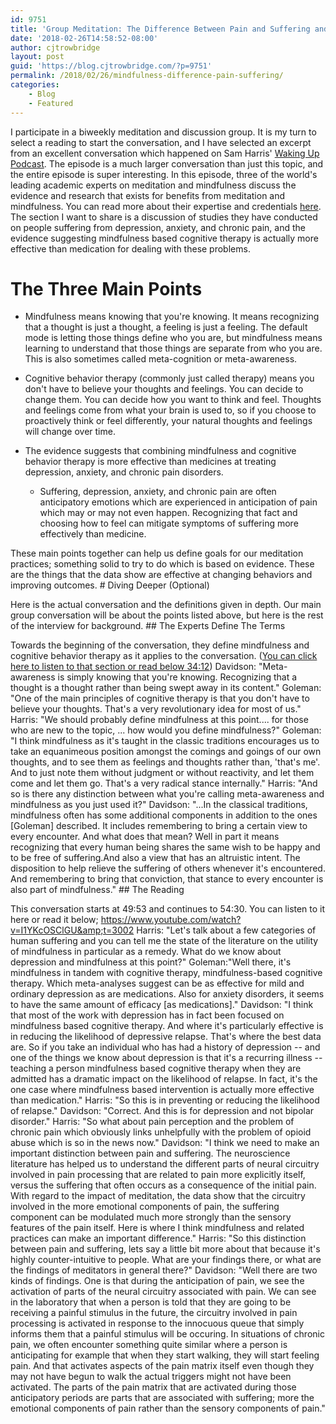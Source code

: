 ```yaml
---
id: 9751
title: 'Group Meditation: The Difference Between Pain and Suffering and What Meditation Can Do About It'
date: '2018-02-26T14:58:52-08:00'
author: cjtrowbridge
layout: post
guid: 'https://blog.cjtrowbridge.com/?p=9751'
permalink: /2018/02/26/mindfulness-difference-pain-suffering/
categories:
    - Blog
    - Featured
---
```


I participate in a biweekly meditation and discussion group. It is my turn to select a reading to start the conversation, and I have selected an excerpt from an excellent conversation which happened on Sam Harris' [Waking Up Podcast](https://samharris.org/). The episode is a much larger conversation than just this topic, and the entire episode is super interesting. In this episode, three of the world's leading academic experts on meditation and mindfulness discuss the evidence and research that exists for benefits from meditation and mindfulness. You can read more about their expertise and credentials [here](https://samharris.org/podcasts/111-science-meditation/). The section I want to share is a discussion of studies they have conducted on people suffering from depression, anxiety, and chronic pain, and the evidence suggesting mindfulness based cognitive therapy is actually more effective than medication for dealing with these problems.

# The Three Main Points

- Mindfulness means knowing that you're knowing. It means recognizing that a thought is just a thought, a feeling is just a feeling. The default mode is letting those things define who you are, but mindfulness means learning to understand that those things are separate from who you are. This is also sometimes called meta-cognition or meta-awareness.

- Cognitive behavior therapy (commonly just called therapy) means you don't have to believe your thoughts and feelings. You can decide to change them. You can decide how you want to think and feel. Thoughts and feelings come from what your brain is used to, so if you choose to proactively think or feel differently, your natural thoughts and feelings will change over time.

- The evidence suggests that combining mindfulness and cognitive behavior therapy is more effective than medicines at treating depression, anxiety, and chronic pain disorders. 
    - Suffering, depression, anxiety, and chronic pain are often anticipatory emotions which are experienced in anticipation of pain which may or may not even happen. Recognizing that fact and choosing how to feel can mitigate symptoms of suffering more effectively than medicine.

 These main points together can help us define goals for our meditation practices; something solid to try to do which is based on evidence. These are the things that the data show are effective at changing behaviors and improving outcomes. # Diving Deeper (Optional)

Here is the actual conversation and the definitions given in depth. Our main group conversation will be about the points listed above, but here is the rest of the interview for background. ## The Experts Define The Terms

Towards the beginning of the conversation, they define mindfulness and cognitive behavior therapy as it applies to the conversation. ([You can click here to listen to that section or read below 34:12](https://www.youtube.com/watch?v=I1YKcOSClGU&feature=youtu.be&t=2053)) Davidson: "Meta-awareness is simply knowing that you're knowing. Recognizing that a thought is a thought rather than being swept away in its content." Goleman: "One of the main principles of cognitive therapy is that you don't have to believe your thoughts. That's a very revolutionary idea for most of us." Harris: "We should probably define mindfulness at this point.... for those who are new to the topic, ... how would you define mindfulness?" Goleman: "I think mindfulness as it's taught in the classic traditions encourages us to take an equanimeous position amongst the comings and goings of our own thoughts, and to see them as feelings and thoughts rather than, 'that's me'. And to just note them without judgment or without reactivity, and let them come and let them go. That's a very radical stance internally." Harris: "And so is there any distinction between what you're calling meta-awareness and mindfulness as you just used it?" Davidson: "...In the classical traditions, mindfulness often has some additional components in addition to the ones \[Goleman\] described. It includes remembering to bring a certain view to every encounter. And what does that mean? Well in part it means recognizing that every human being shares the same wish to be happy and to be free of suffering.And also a view that has an altruistic intent. The disposition to help relieve the suffering of others whenever it's encountered. And remembering to bring that conviction, that stance to every encounter is also part of mindfulness." ## The Reading

This conversation starts at 49:53 and continues to 54:30. You can listen to it here or read it below; https://www.youtube.com/watch?v=I1YKcOSClGU&amp;t=3002 Harris: "Let's talk about a few categories of human suffering and you can tell me the state of the literature on the utility of mindfulness in particular as a remedy. What do we know about depression and mindfulness at this point?" Goleman:"Well there, it's mindfulness in tandem with cognitive therapy, mindfulness-based cognitive therapy. Which meta-analyses suggest can be as effective for mild and ordinary depression as are medications. Also for anxiety disorders, it seems to have the same amount of efficacy \[as medications\]." Davidson: "I think that most of the work with depression has in fact been focused on mindfulness based cognitive therapy. And where it's particularly effective is in reducing the likelihood of depressive relapse. That's where the best data are. So if you take an individual who has had a history of depression -- and one of the things we know about depression is that it's a recurring illness -- teaching a person mindfulness based cognitive therapy when they are admitted has a dramatic impact on the likelihood of relapse. In fact, it's the one case where mindfulness based intervention is actually more effective than medication." Harris: "So this is in preventing or reducing the likelihood of relapse." Davidson: "Correct. And this is for depression and not bipolar disorder." Harris: "So what about pain perception and the problem of chronic pain which obviously links unhelpfully with the problem of opioid abuse which is so in the news now." Davidson: "I think we need to make an important distinction between pain and suffering. The neuroscience literature has helped us to understand the different parts of neural circuitry involved in pain processing that are related to pain more explicitly itself, versus the suffering that often occurs as a consequence of the initial pain. With regard to the impact of meditation, the data show that the circuitry involved in the more emotional components of pain, the suffering component can be modulated much more strongly than the sensory features of the pain itself. Here is where I think mindfulness and related practices can make an important difference." Harris: "So this distinction between pain and suffering, lets say a little bit more about that because it's highly counter-intuitive to people. What are your findings there, or what are the findings of meditators in general there?" Davidson: "Well there are two kinds of findings. One is that during the anticipation of pain, we see the activation of parts of the neural circuitry associated with pain. We can see in the laboratory that when a person is told that they are going to be receiving a painful stimulus in the future, the circuitry involved in pain processing is activated in response to the innocuous queue that simply informs them that a painful stimulus will be occuring. In situations of chronic pain, we often encounter something quite similar where a person is anticipating for example that when they start walking, they will start feeling pain. And that activates aspects of the pain matrix itself even though they may not have begun to walk the actual triggers might not have been activated. The parts of the pain matrix that are activated during those anticipatory periods are parts that are associated with suffering; more the emotional components of pain rather than the sensory components of pain." 